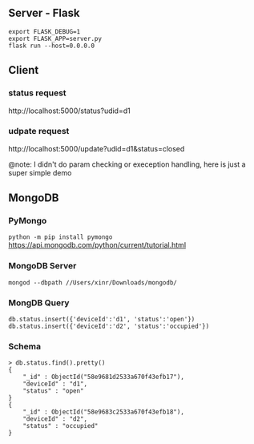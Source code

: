 
## Server - Flask
```
export FLASK_DEBUG=1
export FLASK_APP=server.py
flask run --host=0.0.0.0
```

## Client

### status request
http://localhost:5000/status?udid=d1

### udpate request
http://localhost:5000/update?udid=d1&status=closed

@note: I didn't do param checking or exeception handling, here is just a super simple demo

## MongoDB

### PyMongo
`python -m pip install pymongo`
https://api.mongodb.com/python/current/tutorial.html

### MongoDB Server
`mongod --dbpath //Users/xinr/Downloads/mongodb/`

### MongDB Query
```
db.status.insert({'deviceId':'d1', 'status':'open'})
db.status.insert({'deviceId':'d2', 'status':'occupied'})
```

### Schema
```
> db.status.find().pretty()
{
	"_id" : ObjectId("58e9681d2533a670f43efb17"),
	"deviceId" : "d1",
	"status" : "open"
}
{
	"_id" : ObjectId("58e9683c2533a670f43efb18"),
	"deviceId" : "d2",
	"status" : "occupied"
}
```

